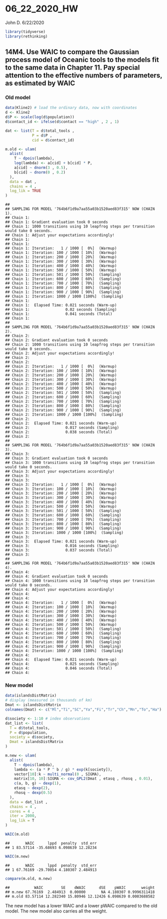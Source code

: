 06\_22\_2020\_HW
================
John D.
6/22/2020

``` r
library(tidyverse)
library(rethinking)
```

## 14M4. Use WAIC to compare the Gaussian process model of Oceanic tools to the models fit to the same data in Chapter 11. Pay special attention to the effective numbers of parameters, as estimated by WAIC

### Old model

``` r
data(Kline2) # load the ordinary data, now with coordinates
d <- Kline2
d$P <- scale(log(d$population))
d$contact_id <- ifelse(d$contact == "high" , 2 , 1)

dat <- list(T = d$total_tools ,
            P = d$P ,
            cid = d$contact_id)

m.old <- ulam(
  alist(
    T ~ dpois(lambda),
    log(lambda) <- a[cid] + b[cid] * P,
    a[cid] ~ dnorm(3 , 0.5),
    b[cid] ~ dnorm(0 , 0.2)
  ),
  data = dat ,
  chains = 4 ,
  log_lik = TRUE
)
```

    ## 
    ## SAMPLING FOR MODEL '764b6f1d9a7aa55a03b1520aed83f315' NOW (CHAIN 1).
    ## Chain 1: 
    ## Chain 1: Gradient evaluation took 0 seconds
    ## Chain 1: 1000 transitions using 10 leapfrog steps per transition would take 0 seconds.
    ## Chain 1: Adjust your expectations accordingly!
    ## Chain 1: 
    ## Chain 1: 
    ## Chain 1: Iteration:   1 / 1000 [  0%]  (Warmup)
    ## Chain 1: Iteration: 100 / 1000 [ 10%]  (Warmup)
    ## Chain 1: Iteration: 200 / 1000 [ 20%]  (Warmup)
    ## Chain 1: Iteration: 300 / 1000 [ 30%]  (Warmup)
    ## Chain 1: Iteration: 400 / 1000 [ 40%]  (Warmup)
    ## Chain 1: Iteration: 500 / 1000 [ 50%]  (Warmup)
    ## Chain 1: Iteration: 501 / 1000 [ 50%]  (Sampling)
    ## Chain 1: Iteration: 600 / 1000 [ 60%]  (Sampling)
    ## Chain 1: Iteration: 700 / 1000 [ 70%]  (Sampling)
    ## Chain 1: Iteration: 800 / 1000 [ 80%]  (Sampling)
    ## Chain 1: Iteration: 900 / 1000 [ 90%]  (Sampling)
    ## Chain 1: Iteration: 1000 / 1000 [100%]  (Sampling)
    ## Chain 1: 
    ## Chain 1:  Elapsed Time: 0.021 seconds (Warm-up)
    ## Chain 1:                0.02 seconds (Sampling)
    ## Chain 1:                0.041 seconds (Total)
    ## Chain 1: 
    ## 
    ## SAMPLING FOR MODEL '764b6f1d9a7aa55a03b1520aed83f315' NOW (CHAIN 2).
    ## Chain 2: 
    ## Chain 2: Gradient evaluation took 0 seconds
    ## Chain 2: 1000 transitions using 10 leapfrog steps per transition would take 0 seconds.
    ## Chain 2: Adjust your expectations accordingly!
    ## Chain 2: 
    ## Chain 2: 
    ## Chain 2: Iteration:   1 / 1000 [  0%]  (Warmup)
    ## Chain 2: Iteration: 100 / 1000 [ 10%]  (Warmup)
    ## Chain 2: Iteration: 200 / 1000 [ 20%]  (Warmup)
    ## Chain 2: Iteration: 300 / 1000 [ 30%]  (Warmup)
    ## Chain 2: Iteration: 400 / 1000 [ 40%]  (Warmup)
    ## Chain 2: Iteration: 500 / 1000 [ 50%]  (Warmup)
    ## Chain 2: Iteration: 501 / 1000 [ 50%]  (Sampling)
    ## Chain 2: Iteration: 600 / 1000 [ 60%]  (Sampling)
    ## Chain 2: Iteration: 700 / 1000 [ 70%]  (Sampling)
    ## Chain 2: Iteration: 800 / 1000 [ 80%]  (Sampling)
    ## Chain 2: Iteration: 900 / 1000 [ 90%]  (Sampling)
    ## Chain 2: Iteration: 1000 / 1000 [100%]  (Sampling)
    ## Chain 2: 
    ## Chain 2:  Elapsed Time: 0.021 seconds (Warm-up)
    ## Chain 2:                0.017 seconds (Sampling)
    ## Chain 2:                0.038 seconds (Total)
    ## Chain 2: 
    ## 
    ## SAMPLING FOR MODEL '764b6f1d9a7aa55a03b1520aed83f315' NOW (CHAIN 3).
    ## Chain 3: 
    ## Chain 3: Gradient evaluation took 0 seconds
    ## Chain 3: 1000 transitions using 10 leapfrog steps per transition would take 0 seconds.
    ## Chain 3: Adjust your expectations accordingly!
    ## Chain 3: 
    ## Chain 3: 
    ## Chain 3: Iteration:   1 / 1000 [  0%]  (Warmup)
    ## Chain 3: Iteration: 100 / 1000 [ 10%]  (Warmup)
    ## Chain 3: Iteration: 200 / 1000 [ 20%]  (Warmup)
    ## Chain 3: Iteration: 300 / 1000 [ 30%]  (Warmup)
    ## Chain 3: Iteration: 400 / 1000 [ 40%]  (Warmup)
    ## Chain 3: Iteration: 500 / 1000 [ 50%]  (Warmup)
    ## Chain 3: Iteration: 501 / 1000 [ 50%]  (Sampling)
    ## Chain 3: Iteration: 600 / 1000 [ 60%]  (Sampling)
    ## Chain 3: Iteration: 700 / 1000 [ 70%]  (Sampling)
    ## Chain 3: Iteration: 800 / 1000 [ 80%]  (Sampling)
    ## Chain 3: Iteration: 900 / 1000 [ 90%]  (Sampling)
    ## Chain 3: Iteration: 1000 / 1000 [100%]  (Sampling)
    ## Chain 3: 
    ## Chain 3:  Elapsed Time: 0.021 seconds (Warm-up)
    ## Chain 3:                0.016 seconds (Sampling)
    ## Chain 3:                0.037 seconds (Total)
    ## Chain 3: 
    ## 
    ## SAMPLING FOR MODEL '764b6f1d9a7aa55a03b1520aed83f315' NOW (CHAIN 4).
    ## Chain 4: 
    ## Chain 4: Gradient evaluation took 0 seconds
    ## Chain 4: 1000 transitions using 10 leapfrog steps per transition would take 0 seconds.
    ## Chain 4: Adjust your expectations accordingly!
    ## Chain 4: 
    ## Chain 4: 
    ## Chain 4: Iteration:   1 / 1000 [  0%]  (Warmup)
    ## Chain 4: Iteration: 100 / 1000 [ 10%]  (Warmup)
    ## Chain 4: Iteration: 200 / 1000 [ 20%]  (Warmup)
    ## Chain 4: Iteration: 300 / 1000 [ 30%]  (Warmup)
    ## Chain 4: Iteration: 400 / 1000 [ 40%]  (Warmup)
    ## Chain 4: Iteration: 500 / 1000 [ 50%]  (Warmup)
    ## Chain 4: Iteration: 501 / 1000 [ 50%]  (Sampling)
    ## Chain 4: Iteration: 600 / 1000 [ 60%]  (Sampling)
    ## Chain 4: Iteration: 700 / 1000 [ 70%]  (Sampling)
    ## Chain 4: Iteration: 800 / 1000 [ 80%]  (Sampling)
    ## Chain 4: Iteration: 900 / 1000 [ 90%]  (Sampling)
    ## Chain 4: Iteration: 1000 / 1000 [100%]  (Sampling)
    ## Chain 4: 
    ## Chain 4:  Elapsed Time: 0.021 seconds (Warm-up)
    ## Chain 4:                0.025 seconds (Sampling)
    ## Chain 4:                0.046 seconds (Total)
    ## Chain 4:

### New model

``` r
data(islandsDistMatrix)
# display (measured in thousands of km)
Dmat <- islandsDistMatrix
colnames(Dmat) <- c("Ml","Ti","SC","Ya","Fi","Tr","Ch","Mn","To","Ha")

d$society <- 1:10 # index observations
dat_list <- list(
  T = d$total_tools,
  P = d$population,
  society = d$society,
  Dmat = islandsDistMatrix
)

m.new <- ulam(
  alist(
    T ~ dpois(lambda),
    lambda <- (a * P ^ b / g) * exp(k[society]),
    vector[10]:k ~ multi_normal(0 , SIGMA),
    matrix[10, 10]:SIGMA <- cov_GPL2(Dmat , etasq , rhosq , 0.01),
    c(a, b, g) ~ dexp(1),
    etasq ~ dexp(2),
    rhosq ~ dexp(0.5)
  ),
  data = dat_list ,
  chains = 4 ,
  cores = 4 ,
  iter = 2000,
  log_lik = T
)
```

``` r
WAIC(m.old)
```

    ##       WAIC      lppd  penalty  std_err
    ## 1 83.57114 -35.68693 6.098639 12.28234

``` r
WAIC(m.new)
```

    ##       WAIC      lppd  penalty  std_err
    ## 1 67.76169 -29.70054 4.180307 2.484913

``` r
compare(m.old, m.new)
```

    ##           WAIC        SE    dWAIC      dSE    pWAIC       weight
    ## m.new 67.76169  2.484913  0.00000       NA 4.180307 0.9996311418
    ## m.old 83.57114 12.282340 15.80946 12.12426 6.098639 0.0003688582

The new model has a lower WAIC and a lower pWAIC compared to the old
model. The new model also carries all the weight.
